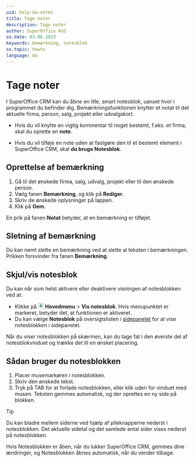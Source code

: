 ```yaml
---
uid: help-da-notes
title: Tage noter
description: Tage noter
author: SuperOffice RnD
so.date: 03.06.2023
keywords: bemærkning, notesblok
so.topic: howto
language: da
---
```


# Tage noter

I SuperOffice CRM kan du åbne en lille, smart notesblok, uanset hvor i programmet du befinder dig. Bemærkningsfunktionen knytter et notat til det aktuelle firma, person, salg, projekt eller udvalgskort.

* Hvis du vil knytte en vigtig kommentar til noget bestemt, f.eks. et firma, skal du oprette en **note**.

* Hvis du vil tilføje en note uden at fastgøre den til et bestemt element i SuperOffice CRM, skal **du bruge Notesblok**.

## Oprettelse af bemærkning

1. Gå til det ønskede firma, salg, udvalg, projekt eller til den ønskede person.
2. Vælg fanen **Bemærkning**, og klik på **Rediger**.
3. Skriv de ønskede oplysninger på lappen.
4. Klik på **Gem**.

En prik på fanen **Notat** betyder, at en bemærkning er tilføjet.

## Sletning af bemærkning

Du kan nemt slette en bemærkning ved at slette al teksten i bemærkningen. Prikken forsvinder fra fanen **Bemærkning**.

## Skjul/vis notesblok

Du kan når som helst aktivere eller deaktivere visningen af notesblokken ved at:

* Klikke på ![ikon][img1] **Hovedmenu** &gt; **Vis notesblok**. Hvis menupunktet er markeret, betyder det, at funktionen er aktiveret.
* Du kan vælge **Notesblok** på oversigtslisten i [sidepanelet][1] for at vise notesblokken i sidepanelet.

Når du viser notesblokken på skærmen, kan du tage fat i den øverste del af notesblokvinduet og trække det til en ønsket placering.

## Sådan bruger du notesblokken

1. Placer musemarkøren i notesblokken.
2. Skriv den ønskede tekst.
3. Tryk på TAB for at forlade notesblokken, eller klik uden for vinduet med musen. Teksten gemmes automatisk, og der oprettes en ny side på blokken.

> [!TIP]
> Du kan bladre mellem siderne ved hjælp af pileknapperne nederst i notesblokken. Det aktuelle sidetal og det samlede antal sider vises nederst på notesblokken.

Hvis Notesblokken er åben, når du lukker SuperOffice CRM, gemmes dine ændringer, og Notesblokken åbnes automatisk, når du vender tilbage.

<!-- Referenced links -->
[1]: ../getting-started/main-screen/side-panel.md

<!-- Referenced images -->
[img1]: ../../../media/icons/main-menu-small.png

